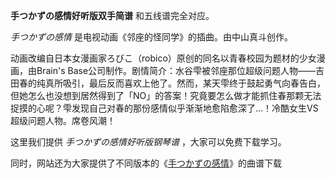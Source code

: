 

**手つかずの感情好听版双手简谱** 和五线谱完全对应。

_手つかずの感情_ 是电视动画《邻座的怪同学》的插曲。由中山真斗创作。

动画改编自日本女漫画家ろびこ（robico）原创的同名以青春校园为题材的少女漫画，由Brain's
Base公司制作。剧情简介：水谷雫被邻座那位超级问题人物——吉田春的纯真所吸引，最后反而喜欢上他了。然而，某天雫终于鼓起勇气向春告白，但她怎么也没想到居然得到了「NO」的答案！究竟要怎么做才能抓住春那颗无法捉摸的心呢？雫发现自己对春的那份感情似乎渐渐地愈陷愈深了…！冷酷女生VS超级问题人物。席卷风潮！

这里我们提供 _手つかずの感情好听版钢琴谱_ ，大家可以免费下载学习。

同时，网站还为大家提供了不同版本的《[手つかずの感情](Music-8835-手つかずの感情-邻座的怪同学OST.html "手つかずの感情")》的曲谱下载

